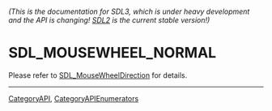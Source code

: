 ###### (This is the documentation for SDL3, which is under heavy development and the API is changing! [SDL2](https://wiki.libsdl.org/SDL2/) is the current stable version!)
# SDL_MOUSEWHEEL_NORMAL

Please refer to [SDL_MouseWheelDirection](SDL_MouseWheelDirection) for details.

----
[CategoryAPI](CategoryAPI), [CategoryAPIEnumerators](CategoryAPIEnumerators)

